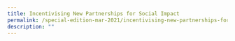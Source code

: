 ```yaml
---
title: Incentivising New Partnerships for Social Impact
permalink: /special-edition-mar-2021/incentivising-new-partnerships-for-social-impact/
description: ""
---
```

